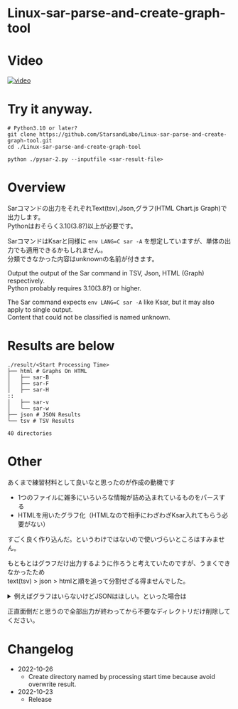 # Linux-sar-parse-and-create-graph-tool

# Video
[![video](https://user-images.githubusercontent.com/63001062/197391157-33e9250e-43ec-494e-b13c-3288dd7ad400.png)](https://youtu.be/5BfkWg0g4zc)

# Try it anyway.

```shell
# Python3.10 or later?
git clone https://github.com/StarsandLabo/Linux-sar-parse-and-create-graph-tool.git
cd ./Linux-sar-parse-and-create-graph-tool

python ./pysar-2.py --inputfile <sar-result-file>
```

# Overview

Sarコマンドの出力をそれぞれText(tsv),Json,グラフ(HTML Chart.js Graph)で出力します。  
Pythonはおそらく3.10(3.8?)以上が必要です。  

SarコマンドはKsarと同様に `env LANG=C sar -A` を想定していますが、単体の出力でも適用できるかもしれません。  
分類できなかった内容はunknownの名前が付きます。

Output the output of the Sar command in TSV, Json, HTML (Graph) respectively.  
Python probably requires 3.10(3.8?) or higher.  

The Sar command expects `env LANG=C sar -A` like Ksar, but it may also apply to single output.  
Content that could not be classified is named unknown.  

# Results are below

```shell
./result/<Start Processing Time>
├── html # Graphs On HTML
│   ├── sar-B
│   ├── sar-F
│   ├── sar-H
::
│   ├── sar-v
│   └── sar-w
├── json # JSON Results
└── tsv # TSV Results

40 directories
```

# Other

あくまで練習材料として良いなと思ったのが作成の動機です
+ 1つのファイルに雑多にいろいろな情報が詰め込まれているものをパースする
+ HTMLを用いたグラフ化（HTMLなので相手にわざわざKsar入れてもらう必要がない）  

すごく良く作り込んだ。というわけではないので使いづらいところはすみません。  

もともとはグラフだけ出力するように作ろうと考えていたのですが、うまくできなかったため  
text(tsv) > json > htmlと順を追って分割せざる得ませんでした。  

<details><summary>例えばグラフはいらないけどJSONはほしい。といった場合は</summary>

`python pysar_simple_split.py --inputfile <sar-result-file>`　でsar -Aコマンドの実行結果をテキストに分割します。  
その後は結果がネストされている場合は `python pysar_split_nest.py --inputfile <target-text>` とし、  
ネストされていない場合は `python pysar_split_standard.py --inputfile <target-text>` とすることでJSONを取得できます。

ネストされてるとかされてないとかよくわからないかもしれませんが、たとえばCPU使用率(sar -u ALL)などはCPUコア単位で出力がされるため、  
コア単位で使用率の推移を見る場合は多少加工が必要になってしまい、そういう出力がされているものをネストされているもの。としています。  
反対にメモリ(sar -r)は取得対象がメモリ総量（メモリスロット毎になにか情報が取得されるわけではない）なのでこういったものはネストされていない。となります。  

テキストだけExcelに取り込んでExcelのグラフを作る。というのもgoodなのですが、ほぼ生のSarで達成できるのでした…

</details>

正直面倒だと思うので全部出力が終わってから不要なディレクトリだけ削除してください。

# Changelog
+ 2022-10-26
  + Create directory named by processing start time because avoid overwrite result.
+ 2022-10-23
  + Release
